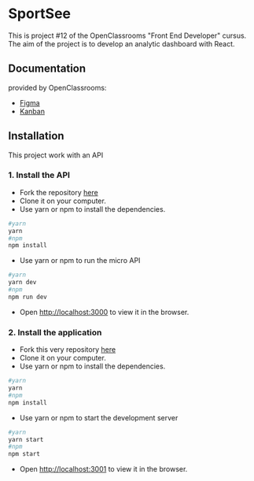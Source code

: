 # SportSee

This is project #12 of the OpenClassrooms "Front End Developer" cursus.
The aim of the project is to develop an analytic dashboard with React.

## Documentation

provided by OpenClassrooms:

- [Figma](https://www.figma.com/file/BMomGVZqLZb811mDMShpLu/UI-design-Sportify-FR?node-id=0%3A1)
- [Kanban](https://www.notion.so/Tableau-de-bord-SportSee-6686aa4b5f44417881a4884c9af5669e)

## Installation

This project work with an API

### 1. Install the API

- Fork the repository [here](https://github.com/OpenClassrooms-Student-Center/P9-front-end-dashboard)
- Clone it on your computer.
- Use yarn or npm to install the dependencies.

```bash
#yarn
yarn
#npm
npm install
```

- Use yarn or npm to run the micro API

```bash
#yarn
yarn dev
#npm
npm run dev
```

- Open [http://localhost:3000](http://localhost:3000) to view it in the browser.

### 2. Install the application

- Fork this very repository [here](https://github.com/badbmo/ChloeRuard_12_30032021)
- Clone it on your computer.
- Use yarn or npm to install the dependencies.

```bash
#yarn
yarn
#npm
npm install
```

- Use yarn or npm to start the development server

```bash
#yarn
yarn start
#npm
npm start
```

- Open [http://localhost:3001](http://localhost:3001) to view it in the browser.
